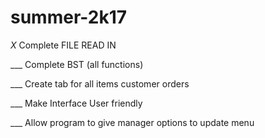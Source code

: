 # summer-2k17

_X_ Complete FILE READ IN

___ Complete BST (all functions) 

___ Create tab for all items customer orders

___ Make Interface User friendly

___ Allow program to give manager options to update menu


